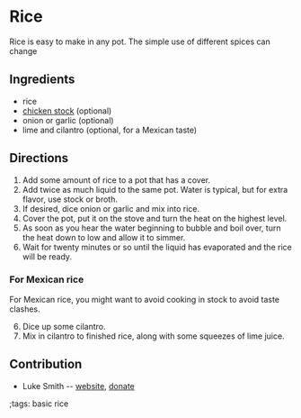# Rice

Rice is easy to make in any pot.
The simple use of different spices can change

## Ingredients

- rice
- [chicken stock](chicken-stock-bone-broth.html) (optional)
- onion or garlic (optional)
- lime and cilantro (optional, for a Mexican taste)

## Directions

1. Add some amount of rice to a pot that has a cover.
2. Add twice as much liquid to the same pot. Water is typical, but for extra flavor, use stock or broth.
3. If desired, dice onion or garlic and mix into rice.
4. Cover the pot, put it on the stove and turn the heat on the highest level.
5. As soon as you hear the water beginning to bubble and boil over, turn the heat down to low and allow it to simmer.
6. Wait for twenty minutes or so until the liquid has evaporated and the rice will be ready.

### For Mexican rice

For Mexican rice, you might want to avoid cooking in stock to avoid taste clashes.

6. Dice up some cilantro.
7. Mix in cilantro to finished rice, along with some squeezes of lime juice.

## Contribution

- Luke Smith -- [website](https://lukesmith.xyz), [donate](https://lukesmith.xyz/donate)

;tags: basic rice
